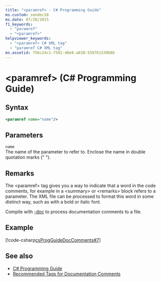 ```yaml
---
title: "<paramref> - C# Programming Guide"
ms.custom: seodec18
ms.date: 07/20/2015
f1_keywords: 
  - "paramref"
  - "<paramref>"
helpviewer_keywords: 
  - "<paramref> C# XML tag"
  - "paramref C# XML tag"
ms.assetid: 756c24c1-f591-40e8-a838-559761539b0b
---
```

# \<paramref> (C# Programming Guide)
## Syntax  
  
```xml  
<paramref name="name"/>  
```  
  
## Parameters  
 `name`  
 The name of the parameter to refer to. Enclose the name in double quotation marks (" ").  
  
## Remarks  
 The \<paramref> tag gives you a way to indicate that a word in the code comments, for example in a \<summary> or \<remarks> block refers to a parameter. The XML file can be processed to format this word in some distinct way, such as with a bold or italic font.  
  
 Compile with [-doc](../../language-reference/compiler-options/doc-compiler-option.md) to process documentation comments to a file.  
  
## Example  
 [!code-csharp[csProgGuideDocComments#7](~/samples/snippets/csharp/VS_Snippets_VBCSharp/csProgGuideDocComments/CS/DocComments.cs#7)]  
  
## See also

- [C# Programming Guide](../index.md)
- [Recommended Tags for Documentation Comments](./recommended-tags-for-documentation-comments.md)
